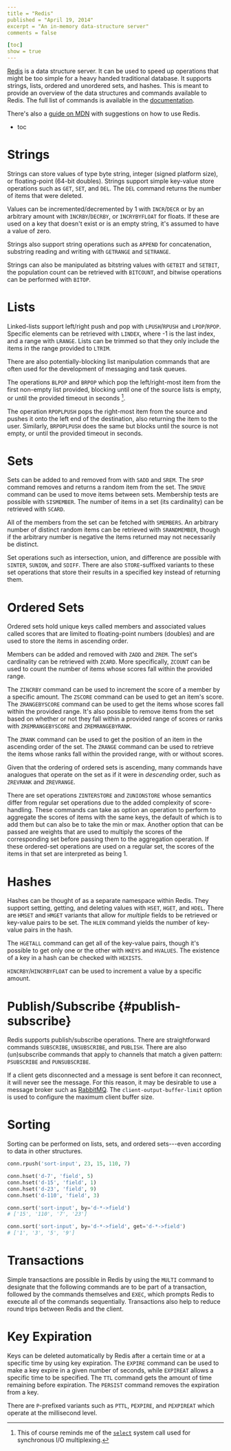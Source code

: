 ```yaml
---
title = "Redis"
published = "April 19, 2014"
excerpt = "An in-memory data-structure server"
comments = false

[toc]
show = true
---
```


[Redis] is a data structure server. It can be used to speed up operations that might be too simple for a heavy handed traditional database. It supports strings, lists, ordered and unordered sets, and hashes. This is meant to provide an overview of the data structures and commands available to Redis. The full list of commands is available in the [documentation].

[Redis]: http://redis.io
[documentation]: http://redis.io/commands

There's also a [guide on MDN] with suggestions on how to use Redis.

[guide on MDN]: https://developer.mozilla.org/en-US/docs/Mozilla/Redis_Tips

* toc

# Strings

Strings can store values of type byte string, integer (signed platform size), or floating-point (64-bit doubles). Strings support simple key-value store operations such as `GET`, `SET`, and `DEL`. The `DEL` command returns the number of items that were deleted.

Values can be incremented/decremented by 1 with `INCR`/`DECR` or by an arbitrary amount with `INCRBY`/`DECRBY`, or `INCRYBYFLOAT` for floats. If these are used on a key that doesn't exist or is an empty string, it's assumed to have a value of zero.

Strings also support string operations such as `APPEND` for concatenation, substring reading and writing with `GETRANGE` and `SETRANGE`.

Strings can also be manipulated as bitstring values with `GETBIT` and `SETBIT`, the population count can be retrieved with `BITCOUNT`, and bitwise operations can be performed with `BITOP`.

# Lists

Linked-lists support left/right push and pop with `LPUSH`/`RPUSH` and `LPOP`/`RPOP`. Specific elements can be retrieved with `LINDEX`, where -1 is the last index, and a range with `LRANGE`. Lists can be trimmed so that they only include the items in the range provided to `LTRIM`.

There are also potentially-blocking list manipulation commands that are often used for the development of messaging and task queues.

The operations `BLPOP` and `BRPOP` which pop the left/right-most item from the first non-empty list provided, blocking until one of the source lists is empty, or until the provided timeout in seconds [^select].

[^select]: This of course reminds me of the [`select`] system call used for synchronous I/O multiplexing.

[`select`]: http://man7.org/linux/man-pages/man2/select.2.html

The operation `RPOPLPUSH` pops the right-most item from the source and pushes it onto the left end of the destination, also returning the item to the user. Similarly, `BRPOPLPUSH` does the same but blocks until the source is not empty, or until the provided timeout in seconds.

# Sets

Sets can be added to and removed from with `SADD` and `SREM`. The `SPOP` command removes and returns a random item from the set. The `SMOVE` command can be used to move items between sets. Membership tests are possible with `SISMEMBER`. The number of items in a set (its cardinality) can be retrieved with `SCARD`.

All of the members from the set can be fetched with `SMEMBERS`. An arbitrary number of distinct random items can be retrieved with `SRANDMEMBER`, though if the arbitrary number is negative the items returned may not necessarily be distinct.

Set operations such as intersection, union, and difference are possible with `SINTER`, `SUNION`, and `SDIFF`. There are also `STORE`-suffixed variants to these set operations that store their results in a specified key instead of returning them.

# Ordered Sets

Ordered sets hold unique keys called members and associated values called scores that are limited to floating-point numbers (doubles) and are used to store the items in ascending order.

Members can be added and removed with `ZADD` and `ZREM`. The set's cardinality can be retrieved with `ZCARD`. More specifically, `ZCOUNT` can be used to count the number of items whose scores fall within the provided range.

The `ZINCRBY` command can be used to increment the score of a member by a specific amount. The `ZSCORE` command can be used to get an item's score. The `ZRANGEBYSCORE` command can be used to get the items whose scores fall within the provided range. It's also possible to remove items from the set based on whether or not they fall within a provided range of scores or ranks with `ZREMRANGEBYSCORE` and `ZREMRANGEBYRANK`.

The `ZRANK` command can be used to get the position of an item in the ascending order of the set. The `ZRANGE` command can be used to retrieve the items whose ranks fall within the provided range, with or without scores.

Given that the ordering of ordered sets is ascending, many commands have analogues that operate on the set as if it were in _descending_ order, such as `ZREVRANK` and `ZREVRANGE`.

There are set operations `ZINTERSTORE` and `ZUNIONSTORE` whose semantics differ from regular set operations due to the added complexity of score-handling. These commands can take as option an operation to perform to aggregate the scores of items with the same keys, the default of which is to add them but can also be to take the min or max. Another option that can be passed are weights that are used to multiply the scores of the corresponding set before passing them to the aggregation operation. If these ordered-set operations are used on a regular set, the scores of the items in that set are interpreted as being 1.

# Hashes

Hashes can be thought of as a separate namespace within Redis. They support setting, getting, and deleting values with `HSET`, `HGET`, and `HDEL`. There are `HMSET` and `HMGET` variants that allow for _multiple_ fields to be retrieved or key-value pairs to be set. The `HLEN` command yields the number of key-value pairs in the hash.

The `HGETALL` command can get all of the key-value pairs, though it's possible to get only one or the other with `HKEYS` and `HVALUES`. The existence of a key in a hash can be checked with `HEXISTS`.

`HINCRBY`/`HINCRBYFLOAT` can be used to increment a value by a specific amount.

# Publish/Subscribe {#publish-subscribe}

Redis supports publish/subscribe operations. There are straightforward commands `SUBSCRIBE`, `UNSUBSCRIBE`, and `PUBLISH`. There are also (un)subscribe commands that apply to channels that match a given pattern: `PSUBSCRIBE` and `PUNSUBSCRIBE`.

If a client gets disconnected and a message is sent before it can reconnect, it will never see the message. For this reason, it may be desirable to use a message broker such as [RabbitMQ]. The `client-output-buffer-limit` option is used to configure the maximum client buffer size.

[RabbitMQ]: http://www.rabbitmq.com/

# Sorting

Sorting can be performed on lists, sets, and ordered sets---even according to data in other structures.

``` python
conn.rpush('sort-input', 23, 15, 110, 7)

conn.hset('d-7', 'field', 5)
conn.hset('d-15', 'field', 1)
conn.hset('d-23', 'field', 9)
conn.hset('d-110', 'field', 3)

conn.sort('sort-input', by='d-*->field')
# ['15', '110', '7', '23']

conn.sort('sort-input', by='d-*->field', get='d-*->field')
# ['1', '3', '5', '9']
```

# Transactions

Simple transactions are possible in Redis by using the `MULTI` command to designate that the following commands are to be part of a transaction, followed by the commands themselves and `EXEC`, which prompts Redis to execute all of the commands sequentially. Transactions also help to reduce round trips between Redis and the client.

# Key Expiration

Keys can be deleted automatically by Redis after a certain time or at a specific time by using key expiration. The `EXPIRE` command can be used to make a key expire in a given number of seconds, while `EXPIREAT` allows a specific time to be specified. The `TTL` command gets the amount of time remaining before expiration. The `PERSIST` command removes the expiration from a key.

There are `P`-prefixed variants such as `PTTL`, `PEXPIRE`, and `PEXPIREAT` which operate at the millisecond level.

